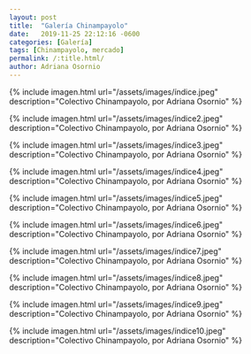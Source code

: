 ```yaml
---
layout: post
title:  "Galería Chinampayolo"
date:   2019-11-25 22:12:16 -0600
categories: [Galería]
tags: [Chinampayolo, mercado]
permalink: /:title.html/
author: Adriana Osornio
---
```


{% include imagen.html url="/assets/images/índice.jpeg" description="Colectivo Chinampayolo, por Adriana Osornio" %}

{% include imagen.html url="/assets/images/índice2.jpeg" description="Colectivo Chinampayolo, por Adriana Osornio" %}

{% include imagen.html url="/assets/images/índice3.jpeg" description="Colectivo Chinampayolo, por Adriana Osornio" %}

{% include imagen.html url="/assets/images/índice4.jpeg" description="Colectivo Chinampayolo, por Adriana Osornio" %}

{% include imagen.html url="/assets/images/índice5.jpeg" description="Colectivo Chinampayolo, por Adriana Osornio" %}

{% include imagen.html url="/assets/images/índice6.jpeg" description="Colectivo Chinampayolo, por Adriana Osornio" %}

{% include imagen.html url="/assets/images/índice7.jpeg" description="Colectivo Chinampayolo, por Adriana Osornio" %}

{% include imagen.html url="/assets/images/índice8.jpeg" description="Colectivo Chinampayolo, por Adriana Osornio" %}

{% include imagen.html url="/assets/images/índice9.jpeg" description="Colectivo Chinampayolo, por Adriana Osornio" %}

{% include imagen.html url="/assets/images/índice10.jpeg" description="Colectivo Chinampayolo, por Adriana Osornio" %}
